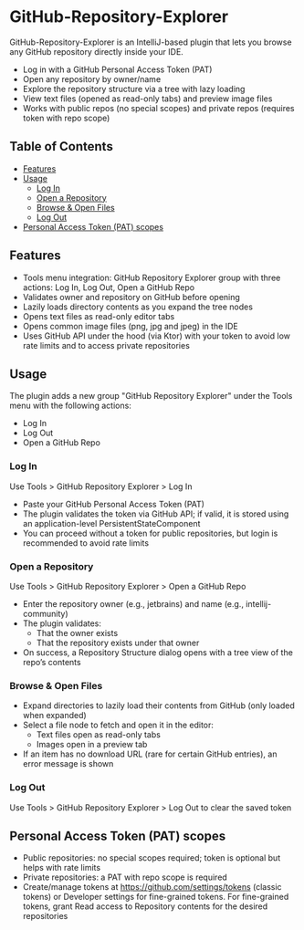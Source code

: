 # GitHub-Repository-Explorer

<!-- Plugin description -->
GitHub-Repository-Explorer is an IntelliJ-based plugin that lets you browse any GitHub repository directly inside your IDE.

- Log in with a GitHub Personal Access Token (PAT)
- Open any repository by owner/name
- Explore the repository structure via a tree with lazy loading
- View text files (opened as read-only tabs) and preview image files
- Works with public repos (no special scopes) and private repos (requires token with repo scope)
<!-- Plugin description end -->

## Table of Contents
- [Features](#features)
- [Usage](#usage)
  - [Log In](#log-in)
  - [Open a Repository](#open-a-repository)
  - [Browse & Open Files](#browse--open-files)
  - [Log Out](#log-out)
- [Personal Access Token (PAT) scopes](#personal-access-token-pat-scopes)

## Features
- Tools menu integration: GitHub Repository Explorer group with three actions: Log In, Log Out, Open a GitHub Repo
- Validates owner and repository on GitHub before opening
- Lazily loads directory contents as you expand the tree nodes
- Opens text files as read-only editor tabs
- Opens common image files (png, jpg and jpeg) in the IDE
- Uses GitHub API under the hood (via Ktor) with your token to avoid low rate limits and to access private repositories

## Usage
The plugin adds a new group "GitHub Repository Explorer" under the Tools menu with the following actions:
- Log In
- Log Out
- Open a GitHub Repo

### Log In
Use Tools > GitHub Repository Explorer > Log In
- Paste your GitHub Personal Access Token (PAT)
- The plugin validates the token via GitHub API; if valid, it is stored using an application-level PersistentStateComponent
- You can proceed without a token for public repositories, but login is recommended to avoid rate limits

### Open a Repository
Use Tools > GitHub Repository Explorer > Open a GitHub Repo
- Enter the repository owner (e.g., jetbrains) and name (e.g., intellij-community)
- The plugin validates:
  - That the owner exists
  - That the repository exists under that owner
- On success, a Repository Structure dialog opens with a tree view of the repo’s contents

### Browse & Open Files
- Expand directories to lazily load their contents from GitHub (only loaded when expanded)
- Select a file node to fetch and open it in the editor:
  - Text files open as read-only tabs
  - Images open in a preview tab
- If an item has no download URL (rare for certain GitHub entries), an error message is shown

### Log Out
Use Tools > GitHub Repository Explorer > Log Out to clear the saved token

## Personal Access Token (PAT) scopes
- Public repositories: no special scopes required; token is optional but helps with rate limits
- Private repositories: a PAT with repo scope is required
- Create/manage tokens at https://github.com/settings/tokens (classic tokens) or Developer settings for fine-grained tokens. For fine-grained tokens, grant Read access to Repository contents for the desired repositories
